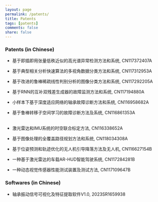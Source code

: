 ```yaml
---
layout: page
permalink: /patents/
title: Patents
tags: [patents]
comments: false
share: false
---
```



### Patents (in Chinese)

* 基于即插即用张量低秩近似的高光谱异常检测方法和系统, CN117372407A <br>
* 基于典型相关分析快速算法的多视角数据分类方法和系统, CN117312953A <br>
* 基于改进的鲁棒稀疏线性判别分析的图像分类方法和系统, CN117292205A <br>
* 基于RNN的互补双残差生成器的故障监测方法和系统, CN117194880A <br>
* 小样本下基于深度适应网络的轴承故障诊断方法和系统, CN116958682A <br>
* 基于鲁棒转移子空间学习的故障诊断方法及系统, CN116861353A <br><br>

* 激光雷达和IMU系统的时空联合标定方法, CN116338652A <br>
* 基于图像处理的全覆盖路径规划方法和系统, CN118034308A <br>
* 基于位姿预测和轨迹优化的无人机引导降落方法及无人机, CN116627154B <br>
* 一种基于激光雷达的车载AR-HUD智能驾驶系统, CN117284281B <br>
* 一种动态视觉传感器性能测试装置及测试方法, CN117109647B <br>

### Softwares (in Chinese)
* 轴承振动信号可视化及特征提取软件V1.0, 2023SR1659938

